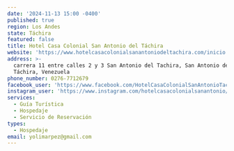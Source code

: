 ```yaml
---
date: '2024-11-13 15:00 -0400'
published: true
region: Los Andes
state: Táchira
featured: false
title: Hotel Casa Colonial San Antonio del Táchira
website: 'https://www.hotelcasacolonialsanantoniodeltachira.com/inicio'
address: >-
  carrera 11 entre calles 2 y 3 San Antonio del Tachira, San Antonio del
  Táchira, Venezuela
phone_number: 0276-7712679
facebook_user: 'https://www.facebook.com/HotelCasaColonialSanAntonioTachira?_rdc=1&_rdr#'
instagram_user: 'https://www.instagram.com/hotelcasacolonialsanantonio/'
services:
  - Guía Turística
  - Hospedaje
  - Servicio de Reservación
types:
  - Hospedaje
email: yolimarpez@gmail.com
---
```

